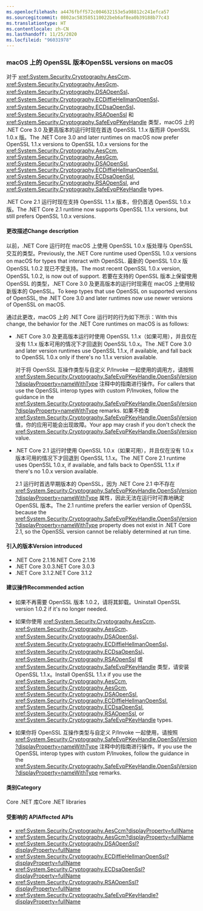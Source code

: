 ```yaml
---
ms.openlocfilehash: a4476fbff572c004632153e5a98812c241efca57
ms.sourcegitcommit: 0802ac583585110022beb6af8ea0b39188b77c43
ms.translationtype: HT
ms.contentlocale: zh-CN
ms.lasthandoff: 11/25/2020
ms.locfileid: "96031978"
---
```

### <a name="openssl-versions-on-macos"></a><span data-ttu-id="7dd8e-101">macOS 上的 OpenSSL 版本</span><span class="sxs-lookup"><span data-stu-id="7dd8e-101">OpenSSL versions on macOS</span></span>

<span data-ttu-id="7dd8e-102">对于 <xref:System.Security.Cryptography.AesCcm>、<xref:System.Security.Cryptography.AesGcm>、<xref:System.Security.Cryptography.DSAOpenSsl>、<xref:System.Security.Cryptography.ECDiffieHellmanOpenSsl>、<xref:System.Security.Cryptography.ECDsaOpenSsl>、<xref:System.Security.Cryptography.RSAOpenSsl> 和 <xref:System.Security.Cryptography.SafeEvpPKeyHandle> 类型，macOS 上的 .NET Core 3.0 及更高版本的运行时现在首选 OpenSSL 1.1.x 版而非 OpenSSL 1.0.x 版。</span><span class="sxs-lookup"><span data-stu-id="7dd8e-102">The .NET Core 3.0 and later runtimes on macOS now prefer OpenSSL 1.1.x versions to OpenSSL 1.0.x versions for the <xref:System.Security.Cryptography.AesCcm>, <xref:System.Security.Cryptography.AesGcm>, <xref:System.Security.Cryptography.DSAOpenSsl>, <xref:System.Security.Cryptography.ECDiffieHellmanOpenSsl>, <xref:System.Security.Cryptography.ECDsaOpenSsl>, <xref:System.Security.Cryptography.RSAOpenSsl>, and <xref:System.Security.Cryptography.SafeEvpPKeyHandle> types.</span></span>

<span data-ttu-id="7dd8e-103">.NET Core 2.1 运行时现在支持 OpenSSL 1.1.x 版本，但仍首选 OpenSSL 1.0.x 版。</span><span class="sxs-lookup"><span data-stu-id="7dd8e-103">The .NET Core 2.1 runtime now supports OpenSSL 1.1.x versions, but still prefers OpenSSL 1.0.x versions.</span></span>

#### <a name="change-description"></a><span data-ttu-id="7dd8e-104">更改描述</span><span class="sxs-lookup"><span data-stu-id="7dd8e-104">Change description</span></span>

<span data-ttu-id="7dd8e-105">以前，.NET Core 运行时在 macOS 上使用 OpenSSL 1.0.x 版处理与 OpenSSL 交互的类型。</span><span class="sxs-lookup"><span data-stu-id="7dd8e-105">Previously, the .NET Core runtime used OpenSSL 1.0.x versions on macOS for types that interact with OpenSSL.</span></span> <span data-ttu-id="7dd8e-106">最新的 OpenSSL 1.0.x 版 OpenSSL 1.0.2 现已不受支持。</span><span class="sxs-lookup"><span data-stu-id="7dd8e-106">The most recent OpenSSL 1.0.x version, OpenSSL 1.0.2, is now out of support.</span></span> <span data-ttu-id="7dd8e-107">若要在支持的 OpenSSL 版本上保留使用 OpenSSL 的类型，.NET Core 3.0 及更高版本的运行时现需在 macOS 上使用较新版本的 OpenSSL。</span><span class="sxs-lookup"><span data-stu-id="7dd8e-107">To keep types that use OpenSSL on supported versions of OpenSSL, the .NET Core 3.0 and later runtimes now use newer versions of OpenSSL on macOS.</span></span>

<span data-ttu-id="7dd8e-108">通过此更改，macOS 上的 .NET Core 运行时的行为如下所示：</span><span class="sxs-lookup"><span data-stu-id="7dd8e-108">With this change, the behavior for the .NET Core runtimes on macOS is as follows:</span></span>

- <span data-ttu-id="7dd8e-109">.NET Core 3.0 及更高版本运行时使用 OpenSSL 1.1.x（如果可用），并且仅在没有 1.1.x 版本可用的情况下才回退到 OpenSSL 1.0.x。</span><span class="sxs-lookup"><span data-stu-id="7dd8e-109">The .NET Core 3.0 and later version runtimes use OpenSSL 1.1.x, if available, and fall back to OpenSSL 1.0.x only if there's no 1.1.x version available.</span></span>

  <span data-ttu-id="7dd8e-110">对于将 OpenSSL 互操作类型与自定义 P/Invoke 一起使用的调用方，请按照 <xref:System.Security.Cryptography.SafeEvpPKeyHandle.OpenSslVersion?displayProperty=nameWithType> 注释中的指南进行操作。</span><span class="sxs-lookup"><span data-stu-id="7dd8e-110">For callers that use the OpenSSL interop types with custom P/Invokes, follow the guidance in the <xref:System.Security.Cryptography.SafeEvpPKeyHandle.OpenSslVersion?displayProperty=nameWithType> remarks.</span></span> <span data-ttu-id="7dd8e-111">如果不检查 <xref:System.Security.Cryptography.SafeEvpPKeyHandle.OpenSslVersion> 值，你的应用可能会出现故障。</span><span class="sxs-lookup"><span data-stu-id="7dd8e-111">Your app may crash if you don't check the <xref:System.Security.Cryptography.SafeEvpPKeyHandle.OpenSslVersion> value.</span></span>

- <span data-ttu-id="7dd8e-112">.NET Core 2.1 运行时使用 OpenSSL 1.0.x（如果可用），并且仅在没有 1.0.x 版本可用的情况下才回退到 OpenSSL 1.1.x。</span><span class="sxs-lookup"><span data-stu-id="7dd8e-112">The .NET Core 2.1 runtime uses OpenSSL 1.0.x, if available, and falls back to OpenSSL 1.1.x if there's no 1.0.x version available.</span></span>

  <span data-ttu-id="7dd8e-113">2\.1 运行时首选早期版本的 OpenSSL，因为 .NET Core 2.1 中不存在 <xref:System.Security.Cryptography.SafeEvpPKeyHandle.OpenSslVersion?displayProperty=nameWithType> 属性，因此无法在运行时可靠地确定 OpenSSL 版本。</span><span class="sxs-lookup"><span data-stu-id="7dd8e-113">The 2.1 runtime prefers the earlier version of OpenSSL because the <xref:System.Security.Cryptography.SafeEvpPKeyHandle.OpenSslVersion?displayProperty=nameWithType> property does not exist in .NET Core 2.1, so the OpenSSL version cannot be reliably determined at run time.</span></span>

#### <a name="version-introduced"></a><span data-ttu-id="7dd8e-114">引入的版本</span><span class="sxs-lookup"><span data-stu-id="7dd8e-114">Version introduced</span></span>

- <span data-ttu-id="7dd8e-115">.NET Core 2.1.16</span><span class="sxs-lookup"><span data-stu-id="7dd8e-115">.NET Core 2.1.16</span></span>
- <span data-ttu-id="7dd8e-116">.NET Core 3.0.3</span><span class="sxs-lookup"><span data-stu-id="7dd8e-116">.NET Core 3.0.3</span></span>
- <span data-ttu-id="7dd8e-117">.NET Core 3.1.2</span><span class="sxs-lookup"><span data-stu-id="7dd8e-117">.NET Core 3.1.2</span></span>

#### <a name="recommended-action"></a><span data-ttu-id="7dd8e-118">建议操作</span><span class="sxs-lookup"><span data-stu-id="7dd8e-118">Recommended action</span></span>

- <span data-ttu-id="7dd8e-119">如果不再需要 OpenSSL 版本 1.0.2，请将其卸载。</span><span class="sxs-lookup"><span data-stu-id="7dd8e-119">Uninstall OpenSSL version 1.0.2 if it's no longer needed.</span></span>

- <span data-ttu-id="7dd8e-120">如果你使用 <xref:System.Security.Cryptography.AesCcm>、<xref:System.Security.Cryptography.AesGcm>、<xref:System.Security.Cryptography.DSAOpenSsl>、<xref:System.Security.Cryptography.ECDiffieHellmanOpenSsl>、<xref:System.Security.Cryptography.ECDsaOpenSsl>、<xref:System.Security.Cryptography.RSAOpenSsl> 或 <xref:System.Security.Cryptography.SafeEvpPKeyHandle> 类型，请安装 OpenSSL 1.1.x。</span><span class="sxs-lookup"><span data-stu-id="7dd8e-120">Install OpenSSL 1.1.x if you use the <xref:System.Security.Cryptography.AesCcm>, <xref:System.Security.Cryptography.AesGcm>, <xref:System.Security.Cryptography.DSAOpenSsl>, <xref:System.Security.Cryptography.ECDiffieHellmanOpenSsl>, <xref:System.Security.Cryptography.ECDsaOpenSsl>, <xref:System.Security.Cryptography.RSAOpenSsl>, or <xref:System.Security.Cryptography.SafeEvpPKeyHandle> types.</span></span>

- <span data-ttu-id="7dd8e-121">如果你将 OpenSSL 互操作类型与自定义 P/Invoke 一起使用，请按照 <xref:System.Security.Cryptography.SafeEvpPKeyHandle.OpenSslVersion?displayProperty=nameWithType> 注释中的指南进行操作。</span><span class="sxs-lookup"><span data-stu-id="7dd8e-121">If you use the OpenSSL interop types with custom P/Invokes, follow the guidance in the <xref:System.Security.Cryptography.SafeEvpPKeyHandle.OpenSslVersion?displayProperty=nameWithType> remarks.</span></span>

#### <a name="category"></a><span data-ttu-id="7dd8e-122">类别</span><span class="sxs-lookup"><span data-stu-id="7dd8e-122">Category</span></span>

<span data-ttu-id="7dd8e-123">Core .NET 库</span><span class="sxs-lookup"><span data-stu-id="7dd8e-123">Core .NET libraries</span></span>

#### <a name="affected-apis"></a><span data-ttu-id="7dd8e-124">受影响的 API</span><span class="sxs-lookup"><span data-stu-id="7dd8e-124">Affected APIs</span></span>

- <xref:System.Security.Cryptography.AesCcm?displayProperty=fullName>
- <xref:System.Security.Cryptography.AesGcm?displayProperty=fullName>
- <xref:System.Security.Cryptography.DSAOpenSsl?displayProperty=fullName>
- <xref:System.Security.Cryptography.ECDiffieHellmanOpenSsl?displayProperty=fullName>
- <xref:System.Security.Cryptography.ECDsaOpenSsl?displayProperty=fullName>
- <xref:System.Security.Cryptography.RSAOpenSsl?displayProperty=fullName>
- <xref:System.Security.Cryptography.SafeEvpPKeyHandle?displayProperty=fullName>

<!--

#### Affected APIs

- `T:System.Security.Cryptography.AesCcm``
- `T:System.Security.Cryptography.AesGcm`
- `T:System.Security.Cryptography.DSAOpenSsl`
- `T:System.Security.Cryptography.ECDiffieHellmanOpenSsl`
- `T:System.Security.Cryptography.ECDsaOpenSsl`
- `T:System.Security.Cryptography.RSAOpenSsl`
- `T:System.Security.Cryptography.SafeEvpPKeyHandle`

-->

